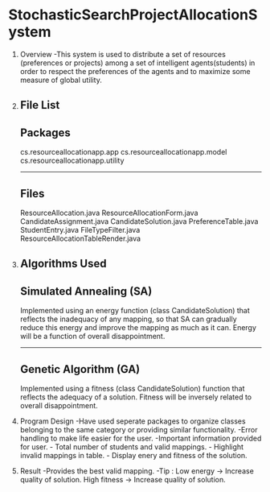 # StochasticSearchProjectAllocationSystem
01. Overview
	-This system is used to distribute a set of resources (preferences or projects) among a set of intelligent 
	agents(students) in order to respect the preferences of the agents and to maximize some measure of global utility.

02. File List
	--------------------------------------
	Packages
	--------------------------------------
	cs.resourceallocationapp.app
	cs.resourceallocationapp.model
	cs.resourceallocationapp.utility
	
	--------------------------------------
	Files
	--------------------------------------
	ResourceAllocation.java
	ResourceAllocationForm.java
	CandidateAssignment.java
	CandidateSolution.java
	PreferenceTable.java
	StudentEntry.java
	FileTypeFilter.java
	ResourceAllocationTableRender.java
	
03. Algorithms Used
	---------------------------------------
	Simulated Annealing (SA)
	---------------------------------------
	Implemented using an energy function (class CandidateSolution) that reflects the inadequacy of any mapping, 
	so that SA can gradually reduce this energy and improve the mapping as much as it can.
	Energy will be a function of overall disappointment.

	---------------------------------------
	Genetic Algorithm (GA)
	---------------------------------------
	Implemented using a fitness (class CandidateSolution)  function that reflects the adequacy of a solution. 
	Fitness will be inversely related to overall disappointment.

04. Program Design
	-Have used seperate packages to organize classes belonging to the same category or providing similar functionality.
	-Error handling to make life easier for the user.
	-Important information provided for user.
		- Total number of students and valid mappings.
		- Highlight invalid mappings in table.
		- Display enery and fitness of the solution.
	
05. Result
	-Provides the best valid mapping.
	-Tip : 
		Low energy 	-> Increase quality of solution.
		High fitness 	-> Increase quality of solution.
